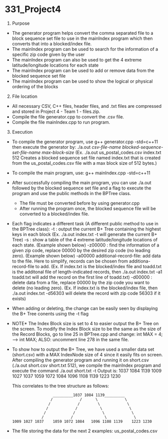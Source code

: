 # 331_Project4

1. Purpose
- The generator program helps convert the comma separated file to a block sequence set file to use in the mainIndex program
    which then converts that into a blocked/index file.
- The mainIndex program can be used to search for the information of a specific zip code given by the user
- The mainIndex program can also be used to get the 4 extreme latitude/longitude locations for each state
- The mainIndex program can be used to add or remove data from the blocked sequence set file
- The mainIndex program can be used to show the logical or physical ordering of the blocks

2. File location
- All necessary CSV, C++ files, header files, and .txt files are compressed and stored in Project 4 - Team 1 - files.zip.
- Compile the file generator.cpp to convert the .csv file.
- Compile the file mainIndex.cpp to run program.

3. Execution
- To compile the generator program, use g++ generator.cpp -std=c++11
	then execute the generator by: ./a.out *csv-file-name* *blocked-sequence-set-file-name* *max-block-size*
    (Ex. ./a.out us_postal_codes.csv index.txt 512      Creates a blocked sequence set file named index.txt that is created from the us_postal_codes.csv file with a max block size of 512 bytes.)
- To compile the main program, use: g++ mainIndex.cpp -std=c++11
- After successfully compiling the main program, you can use ./a.out followed by the blocked sequence set file and a flag to execute the program and use the public methods in the BPTree class.
	* The file must be converted before by using generator.cpp
    * After running the program once, the blocked sequence file will be converted to a blocked/index file.
- Each flag indicates a different task (A different public method to use in the BPTree class):
    -t  : output the current B+ Tree containing the highest keys in each block
        (Ex. ./a.out index.txt -t   will generate the current B+ Tree)
	-s	: show a table of the 4 extreme latitude/longitude locations of each state.
        (Example shown below)
	-z00000	: find the information of a given zip code, replace 00000 by the desired zip code (no leading zero).
        (Example shown below)
	-a00000	additional-record-file: add data to the file. Here to simplify, records can be chosen from additiona-record-file
        to add. (Ex. If index.txt is the blocked/index file and toadd.txt is the additonal file of length-indicated records, then ./a.out index.txt -a1 toadd.txt    will add the record on the first line of toadd.txt)
	-d00000 : delete data from a file, replace 00000 by the zip code you want to delete (no leading zero). (Ex. If index.txt is the blocked/index file, then ./a.out index.txt -d56303    will delete the record with zip code 56303 if it exists)
    
    
- When adding or deleting, the change can be easily seen by displaying the B+ Tree conents using the -t flag

- NOTE* The Index Block size is set to 4 to easier output the B+ Tree on the screen. To modify the Index Block size to be the same as the size
    of the Record Blocks, go to line 25 in BPTree.cpp and change: int MAX = 4; -->  int MAX;    ALSO: uncomment line 278 in the same file.

- To show how to output the B+ Tree, we have used a smaller data set (short.csv) with a MAX IndexNode size of 4 since it easily fits on screen.
  After compiling the generator program and running it on short.csv (./a.out short.csv short.txt 512), we compile the mainIndex program and
  execute the command ./a.out short.txt -t
    Output is:
    1037 1084 1139
    1009 1027 1037
    1059 1072 1084
    1096 1108 1139
    1223 1230
    
    This correlates to the tree structure as follows:
    
                        _________1037 1084 1139_________
                       /            /      \            \
                      /            /        \            \
                     /            /          \            \
                    /            /            \            \
                   /            /              \            \
      1009 1027 1037    1059 1072 1084   1096 1108 1139    1223 1230
        
        
- The file storing the data for the next 2 examples: us_postal_codes.csv

